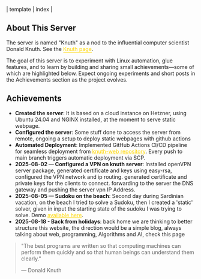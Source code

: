 | template | index |

## About This Server

The server is named "Knuth" as a nod to the influential computer scientist Donald Knuth. See the <a href="/knuth.html" style="color: #ffd700; text-decoration: none; border-bottom: 1px solid #ffd700;">Knuth page</a>.

The goal of this server is to experiment with Linux automation, glue features, and to learn by building and sharing small achievements—some of which are highlighted below. Expect ongoing experiments and short posts in the Achievements section as the project evolves.

## Achievements

- **Created the server**: It is based on a cloud instance on Hetzner, using Ubuntu 24.04 and NGINX installed, at the moment to serve static webpage.
- **Configured the server**: Some stuff done to access the server from remote, ongoing a setup to deploy static webpages with github actions
- **Automated Deployment**: Implemented GitHub Actions CI/CD pipeline for seamless deployment from <a href="https://github.com/ane1990/knuth-web" style="color: #ffd700;">knuth-web repository</a>. Every push to main branch triggers automatic deployment via SCP.
- **2025-08-02 — Configured a VPN on knuth server**: Installed openVPN server package, generated certificate and keys using easy-rsa, configured the VPN network and ip routing. generated certificate and private keys for the clients to connect. forwarding to the server the DNS gateway and pushing the server vpn IP Address.
- **2025-08-05 — Sudoku on the beach**: Second day during Sardinian vacation, on the beach I tried to solve a Sudoku, then I created a 'static' solver, given in input the starting state of the sudoku I was trying to solve. Demo <a href="/sudoku_solver.html" style="color: #ffd700;">available here</a>.
- **2025-08-18 - Back from holidays**: back home we are thinking to better structure this website, the direction would be a simple blog, always talking about web, programming, Algorithms and AI, check this page <a href="/01-blog-a-new-starting-after-holidays.html" style="color: #ffd700; text-decoration: none; border-bottom: 1px solid #ffd700;"> 

> "The best programs are written so that computing machines can perform them quickly and so that human beings can understand them clearly."
>
> — Donald Knuth


